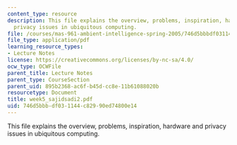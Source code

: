 ```yaml
---
content_type: resource
description: This file explains the overview, problems, inspiration, hardware and
  privacy issues in ubiquitous computing.
file: /courses/mas-961-ambient-intelligence-spring-2005/746d5bbbdf031144c82990ed74800e14_week5_sajidsadi2.pdf
file_type: application/pdf
learning_resource_types:
- Lecture Notes
license: https://creativecommons.org/licenses/by-nc-sa/4.0/
ocw_type: OCWFile
parent_title: Lecture Notes
parent_type: CourseSection
parent_uid: 895b2368-ac6f-b45d-cc8e-11b61088020b
resourcetype: Document
title: week5_sajidsadi2.pdf
uid: 746d5bbb-df03-1144-c829-90ed74800e14
---
```

This file explains the overview, problems, inspiration, hardware and privacy issues in ubiquitous computing.